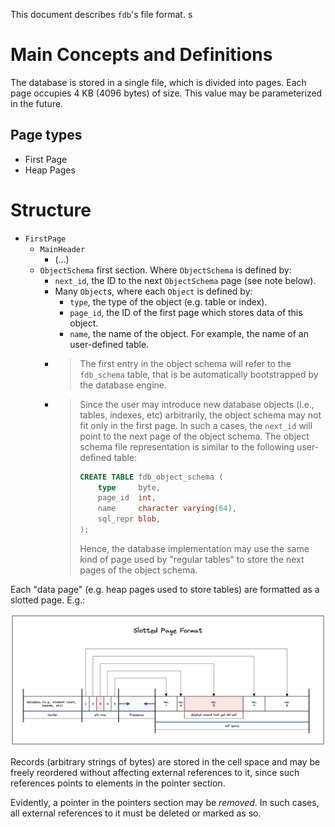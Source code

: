This document describes `fdb`'s file format. s

# Main Concepts and Definitions

The database is stored in a single file, which is divided into pages. Each page
occupies 4 KB (4096 bytes) of size. This value may be parameterized in the
future.

## Page types

- First Page
- Heap Pages

# Structure

- `FirstPage`
  - `MainHeader`
    - (...)
  - `ObjectSchema` first section. Where `ObjectSchema` is defined by:
    - `next_id`, the ID to the next `ObjectSchema` page (see note below).
    - Many `Object`s, where each `Object` is defined by:
      - `type`, the type of the object (e.g. table or index).
      - `page_id`, the ID of the first page which stores data of this object.
      - `name`, the name of the object. For example, the name of an user-defined
        table.
    - > The first entry in the object schema will refer to the `fdb_schema`
      > table, that is be automatically bootstrapped by the database engine.
    - > Since the user may introduce new database objects (i.e., tables,
      > indexes, etc) arbitrarily, the object schema may not fit only in the
      > first page. In such a cases, the `next_id` will point to the next page
      > of the object schema. The object schema file representation is similar
      > to the following user-defined table:
      >
      > ```sql
      > CREATE TABLE fdb_object_schema (
      >     type     byte,
      >     page_id  int,
      >     name     character varying(64),
      >     sql_repr blob,
      > );
      > ```
      >
      > Hence, the database implementation may use the same kind of page used by
      > "regular tables" to store the next pages of the object schema.

Each "data page" (e.g. heap pages used to store tables) are formatted as a
slotted page. E.g.:

![slotted page diagram](./assets/slotted-page.png)

Records (arbitrary strings of bytes) are stored in the cell space and may be
freely reordered without affecting external references to it, since such
references points to elements in the pointer section.

Evidently, a pointer in the pointers section may be _removed_. In such cases,
all external references to it must be deleted or marked as so.
